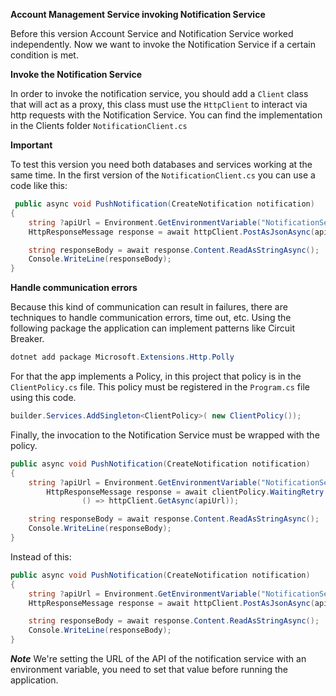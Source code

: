 **Account Management Service invoking Notification Service**

Before this version Account Service and Notification Service worked independently. Now we want to invoke the Notification Service if a certain condition is met.

**Invoke the Notification Service**

In order to invoke the notification service, you should add a ```Client``` class that will act as a proxy, this class must use the ```HttpClient``` to interact via http requests with the Notification Service. You can find the implementation in the Clients folder ```NotificationClient.cs```

**Important**

To test this version you need both databases and services working at the same time. In the first version of the ```NotificationClient.cs``` you can use a code like this:

``` C#
 public async void PushNotification(CreateNotification notification)
{
    string ?apiUrl = Environment.GetEnvironmentVariable("NotificationServiceEndpoint");  
    HttpResponseMessage response = await httpClient.PostAsJsonAsync(apiUrl, notification);

    string responseBody = await response.Content.ReadAsStringAsync();
    Console.WriteLine(responseBody);
}
```

**Handle communication errors** 

Because this kind of communication can result in failures, there are techniques to handle communication errors, time out, etc. Using the following package the application can implement patterns like Circuit Breaker.

``` powershell
dotnet add package Microsoft.Extensions.Http.Polly
```

For that the app implements a Policy, in this project that policy is in the ```ClientPolicy.cs``` file. This policy must be registered in the ```Program.cs``` file using this code.

``` C#
builder.Services.AddSingleton<ClientPolicy>( new ClientPolicy());
```

Finally, the invocation to the Notification Service must be wrapped with the policy.
``` C#
public async void PushNotification(CreateNotification notification)
{
    string ?apiUrl = Environment.GetEnvironmentVariable("NotificationServiceEndpoint"); 
        HttpResponseMessage response = await clientPolicy.WaitingRetry.ExecuteAsync( 
                () => httpClient.GetAsync(apiUrl));

    string responseBody = await response.Content.ReadAsStringAsync();
    Console.WriteLine(responseBody);
}

```

Instead of this:
``` C#
public async void PushNotification(CreateNotification notification)
{
    string ?apiUrl = Environment.GetEnvironmentVariable("NotificationServiceEndpoint");  
    HttpResponseMessage response = await httpClient.PostAsJsonAsync(apiUrl, notification);

    string responseBody = await response.Content.ReadAsStringAsync();
    Console.WriteLine(responseBody);
}
```
***Note***
We're setting the URL of the API of the notification service with an environment variable, you need to set that value before running the application.